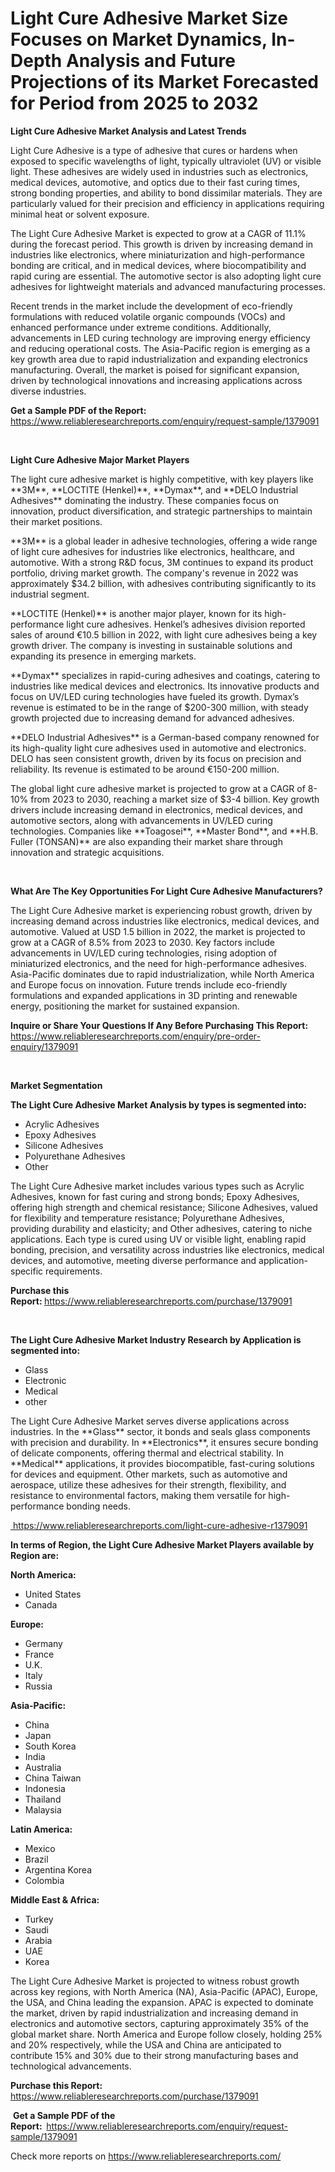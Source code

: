 <p><h1>Light Cure Adhesive Market Size Focuses on Market Dynamics, In-Depth Analysis and Future Projections of its Market Forecasted for Period from 2025 to 2032</h1></p><p><strong>Light Cure Adhesive Market Analysis and Latest Trends</strong></p>
<p><p>Light Cure Adhesive is a type of adhesive that cures or hardens when exposed to specific wavelengths of light, typically ultraviolet (UV) or visible light. These adhesives are widely used in industries such as electronics, medical devices, automotive, and optics due to their fast curing times, strong bonding properties, and ability to bond dissimilar materials. They are particularly valued for their precision and efficiency in applications requiring minimal heat or solvent exposure.</p><p>The Light Cure Adhesive Market is expected to grow at a CAGR of 11.1% during the forecast period. This growth is driven by increasing demand in industries like electronics, where miniaturization and high-performance bonding are critical, and in medical devices, where biocompatibility and rapid curing are essential. The automotive sector is also adopting light cure adhesives for lightweight materials and advanced manufacturing processes.</p><p>Recent trends in the market include the development of eco-friendly formulations with reduced volatile organic compounds (VOCs) and enhanced performance under extreme conditions. Additionally, advancements in LED curing technology are improving energy efficiency and reducing operational costs. The Asia-Pacific region is emerging as a key growth area due to rapid industrialization and expanding electronics manufacturing. Overall, the market is poised for significant expansion, driven by technological innovations and increasing applications across diverse industries.</p></p>
<p><strong>Get a Sample PDF of the Report:&nbsp;</strong> <a href="https://www.reliableresearchreports.com/enquiry/request-sample/1379091?utm_campaign=2002&utm_medium=2&utm_source=Github&utm_content=ia&utm_term=25012025&utm_id=light-cure-adhesive">https://www.reliableresearchreports.com/enquiry/request-sample/1379091</a></p>
<p>&nbsp;</p>
<p><strong>Light Cure Adhesive Major Market Players</strong></p>
<p><p>The light cure adhesive market is highly competitive, with key players like **3M**, **LOCTITE (Henkel)**, **Dymax**, and **DELO Industrial Adhesives** dominating the industry. These companies focus on innovation, product diversification, and strategic partnerships to maintain their market positions.</p><p>**3M** is a global leader in adhesive technologies, offering a wide range of light cure adhesives for industries like electronics, healthcare, and automotive. With a strong R&D focus, 3M continues to expand its product portfolio, driving market growth. The company's revenue in 2022 was approximately $34.2 billion, with adhesives contributing significantly to its industrial segment.</p><p>**LOCTITE (Henkel)** is another major player, known for its high-performance light cure adhesives. Henkel’s adhesives division reported sales of around €10.5 billion in 2022, with light cure adhesives being a key growth driver. The company is investing in sustainable solutions and expanding its presence in emerging markets.</p><p>**Dymax** specializes in rapid-curing adhesives and coatings, catering to industries like medical devices and electronics. Its innovative products and focus on UV/LED curing technologies have fueled its growth. Dymax’s revenue is estimated to be in the range of $200-300 million, with steady growth projected due to increasing demand for advanced adhesives.</p><p>**DELO Industrial Adhesives** is a German-based company renowned for its high-quality light cure adhesives used in automotive and electronics. DELO has seen consistent growth, driven by its focus on precision and reliability. Its revenue is estimated to be around €150-200 million.</p><p>The global light cure adhesive market is projected to grow at a CAGR of 8-10% from 2023 to 2030, reaching a market size of $3-4 billion. Key growth drivers include increasing demand in electronics, medical devices, and automotive sectors, along with advancements in UV/LED curing technologies. Companies like **Toagosei**, **Master Bond**, and **H.B. Fuller (TONSAN)** are also expanding their market share through innovation and strategic acquisitions.</p></p>
<p>&nbsp;</p>
<p><strong>What Are The Key Opportunities For Light Cure Adhesive Manufacturers?</strong></p>
<p><p>The Light Cure Adhesive market is experiencing robust growth, driven by increasing demand across industries like electronics, medical devices, and automotive. Valued at USD 1.5 billion in 2022, the market is projected to grow at a CAGR of 8.5% from 2023 to 2030. Key factors include advancements in UV/LED curing technologies, rising adoption of miniaturized electronics, and the need for high-performance adhesives. Asia-Pacific dominates due to rapid industrialization, while North America and Europe focus on innovation. Future trends include eco-friendly formulations and expanded applications in 3D printing and renewable energy, positioning the market for sustained expansion.</p></p>
<p><strong>Inquire or Share Your Questions If Any Before Purchasing This Report:</strong> <a href="https://www.reliableresearchreports.com/enquiry/pre-order-enquiry/1379091?utm_campaign=2002&utm_medium=2&utm_source=Github&utm_content=ia&utm_term=25012025&utm_id=light-cure-adhesive">https://www.reliableresearchreports.com/enquiry/pre-order-enquiry/1379091</a></p>
<p>&nbsp;</p>
<p><strong>Market Segmentation</strong></p>
<p><strong>The Light Cure Adhesive Market Analysis by types is segmented into:</strong></p>
<p><ul><li>Acrylic Adhesives</li><li>Epoxy Adhesives</li><li>Silicone Adhesives</li><li>Polyurethane Adhesives</li><li>Other</li></ul></p>
<p><p>The Light Cure Adhesive market includes various types such as Acrylic Adhesives, known for fast curing and strong bonds; Epoxy Adhesives, offering high strength and chemical resistance; Silicone Adhesives, valued for flexibility and temperature resistance; Polyurethane Adhesives, providing durability and elasticity; and Other adhesives, catering to niche applications. Each type is cured using UV or visible light, enabling rapid bonding, precision, and versatility across industries like electronics, medical devices, and automotive, meeting diverse performance and application-specific requirements.</p></p>
<p><strong>Purchase this Report:&nbsp;</strong><a href="https://www.reliableresearchreports.com/purchase/1379091?utm_campaign=2002&utm_medium=2&utm_source=Github&utm_content=ia&utm_term=25012025&utm_id=light-cure-adhesive">https://www.reliableresearchreports.com/purchase/1379091</a></p>
<p>&nbsp;</p>
<p><strong>The Light Cure Adhesive Market Industry Research by Application is segmented into:</strong></p>
<p><ul><li>Glass</li><li>Electronic</li><li>Medical</li><li>other</li></ul></p>
<p><p>The Light Cure Adhesive Market serves diverse applications across industries. In the **Glass** sector, it bonds and seals glass components with precision and durability. In **Electronics**, it ensures secure bonding of delicate components, offering thermal and electrical stability. In **Medical** applications, it provides biocompatible, fast-curing solutions for devices and equipment. Other markets, such as automotive and aerospace, utilize these adhesives for their strength, flexibility, and resistance to environmental factors, making them versatile for high-performance bonding needs.</p></p>
<p><a href="https://www.reliableresearchreports.com/light-cure-adhesive-r1379091?utm_campaign=2002&utm_medium=2&utm_source=Github&utm_content=ia&utm_term=25012025&utm_id=light-cure-adhesive">&nbsp;https://www.reliableresearchreports.com/light-cure-adhesive-r1379091</a></p>
<p><strong>In terms of Region, the Light Cure Adhesive Market Players available by Region are:</strong></p>
<p>
    <p> <strong> North America: </strong>
        <ul>
            <li>United States</li>
            <li>Canada</li>
        </ul>
        </p> 
    <p> <strong> Europe: </strong>
        <ul>
            <li>Germany</li>
            <li>France</li>
            <li>U.K.</li>
            <li>Italy</li>
            <li>Russia</li>
        </ul>
        </p> 
    <p> <strong> Asia-Pacific: </strong>
        <ul>
            <li>China</li>
            <li>Japan</li>
            <li>South Korea</li>
            <li>India</li>
            <li>Australia</li>
            <li>China Taiwan</li>
            <li>Indonesia</li>
            <li>Thailand</li>
            <li>Malaysia</li>
        </ul>
        </p> 
    <p> <strong> Latin America: </strong>
        <ul>
            <li>Mexico</li>
            <li>Brazil</li>
            <li>Argentina Korea</li>
            <li>Colombia</li>
        </ul>
        </p> 
    <p> <strong> Middle East & Africa: </strong>
        <ul>
            <li>Turkey</li>
            <li>Saudi</li>
            <li>Arabia</li>
            <li>UAE</li>
            <li>Korea</li>
        </ul>
    </p>
    </p>
<p><p>The Light Cure Adhesive Market is projected to witness robust growth across key regions, with North America (NA), Asia-Pacific (APAC), Europe, the USA, and China leading the expansion. APAC is expected to dominate the market, driven by rapid industrialization and increasing demand in electronics and automotive sectors, capturing approximately 35% of the global market share. North America and Europe follow closely, holding 25% and 20% respectively, while the USA and China are anticipated to contribute 15% and 30% due to their strong manufacturing bases and technological advancements.</p></p>
<p><strong>Purchase this Report: </strong><a href="https://www.reliableresearchreports.com/purchase/1379091?utm_campaign=2002&utm_medium=2&utm_source=Github&utm_content=ia&utm_term=25012025&utm_id=light-cure-adhesive">https://www.reliableresearchreports.com/purchase/1379091</a></p>
<p>&nbsp;<strong>Get a Sample PDF of the Report:&nbsp;&nbsp;</strong><a href="https://www.reliableresearchreports.com/enquiry/request-sample/1379091?utm_campaign=2002&utm_medium=2&utm_source=Github&utm_content=ia&utm_term=25012025&utm_id=light-cure-adhesive">https://www.reliableresearchreports.com/enquiry/request-sample/1379091</a></p>
<p><strong></strong></p>
<p>Check more reports on <a href="https://www.reliableresearchreports.com/?utm_campaign=2002&utm_medium=2&utm_source=Github&utm_content=ia&utm_term=25012025&utm_id=light-cure-adhesive">https://www.reliableresearchreports.com/</a></p>